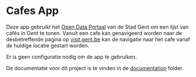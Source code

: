 # Cafes App

Deze app gebruikt het [Open Data Portaal](https://data.stad.gent/explore/) van de Stad Gent om een lijst van cafés in Gent te tonen.
Vanuit een cafe kan genavigeerd worden naar de desbetreffende pagina op [visit.gent.be](https://visit.gent.be) kan de navigatie naar het cafe vanaf de huidige locatie gestart worden.

Er is geen configuratie nodig om de app te gebruiken.

De documentatie voor dit project is te vinden in de [documentation](./documentation/html) folder.